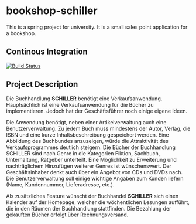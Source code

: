 bookshop-schiller
================

This is a spring project for university. It is a small sales point application for a bookshop.

Continous Integration
---------------------

[![Build Status](https://magnum.travis-ci.com/MarauderXtreme/bookshop-schiller.svg?token=zfEnTimz1GphjpRCVMQw)](https://magnum.travis-ci.com/MarauderXtreme/bookshop-schiller)

Project Description
-------------------

Die Buchhandlung **SCHILLER** benötigt eine Verkaufsanwendung. Hauptsächlich ist eine Verkaufsanwendung für die Bücher zu implementieren. Jedoch hat der Geschäftsführer noch einige eigene Ideen.

Die Anwendung benötigt, neben einer Artikelverwaltung auch eine Benutzerverwaltung. Zu jedem Buch muss mindestens der Autor, Verlag, die ISBN und eine kurze Inhaltsbeschreibung gespeichert werden. Eine Abbildung des Buchbundes anzuzeigen, würde die Attraktivität des Verkaufsprogrammes deutlich steigern. Die Bücher der Buchhandlung SCHILLER sind nach Genre in die Kategorien Fiktion, Sachbuch, Unterhaltung, Ratgeber unterteilt. Eine Möglichkeit zu Erweiterung und nachträglichem Hinzufügen weiterer Genres ist wünschenswert. Der Geschäftsinhaber denkt auch über ein Angebot von CDs und DVDs nach. Die Benutzerverwaltung soll einige wichtige Angaben zum Kunden liefern (Name, Kundennummer, Lieferadresse, etc.).

Als zusätzliches Feature wünscht der Buchhandel **SCHILLER** sich einen Kalender auf der Homepage, welcher die wöchentlichen Lesungen aufführt, die in den Räumen der Buchhandlung stattfinden. Die Bezahlung der gekauften Bücher erfolgt über Rechnungsversand. 
